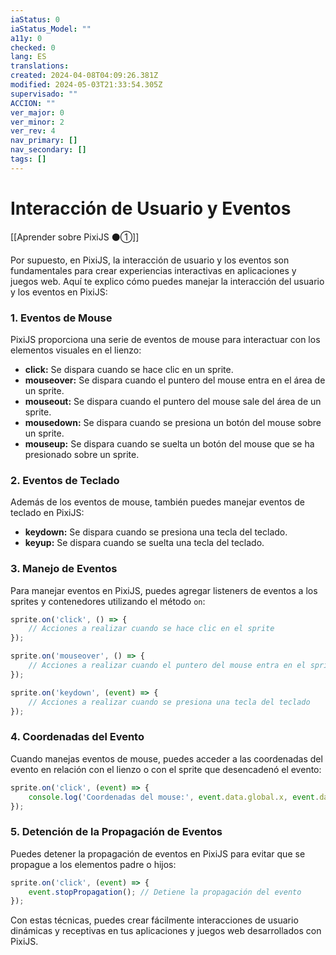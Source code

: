 ```yaml
---
iaStatus: 0
iaStatus_Model: ""
a11y: 0
checked: 0
lang: ES
translations: 
created: 2024-04-08T04:09:26.381Z
modified: 2024-05-03T21:33:54.305Z
supervisado: ""
ACCION: ""
ver_major: 0
ver_minor: 2
ver_rev: 4
nav_primary: []
nav_secondary: []
tags: []
---
```

# Interacción de Usuario y Eventos

[[Aprender sobre PixiJS ⚫①]]

Por supuesto, en PixiJS, la interacción de usuario y los eventos son fundamentales para crear experiencias interactivas en aplicaciones y juegos web. Aquí te explico cómo puedes manejar la interacción del usuario y los eventos en PixiJS:

### 1. Eventos de Mouse

PixiJS proporciona una serie de eventos de mouse para interactuar con los elementos visuales en el lienzo:

- **click:** Se dispara cuando se hace clic en un sprite.
- **mouseover:** Se dispara cuando el puntero del mouse entra en el área de un sprite.
- **mouseout:** Se dispara cuando el puntero del mouse sale del área de un sprite.
- **mousedown:** Se dispara cuando se presiona un botón del mouse sobre un sprite.
- **mouseup:** Se dispara cuando se suelta un botón del mouse que se ha presionado sobre un sprite.

### 2. Eventos de Teclado

Además de los eventos de mouse, también puedes manejar eventos de teclado en PixiJS:

- **keydown:** Se dispara cuando se presiona una tecla del teclado.
- **keyup:** Se dispara cuando se suelta una tecla del teclado.

### 3. Manejo de Eventos

Para manejar eventos en PixiJS, puedes agregar listeners de eventos a los sprites y contenedores utilizando el método `on`:

```javascript
sprite.on('click', () => {
    // Acciones a realizar cuando se hace clic en el sprite
});

sprite.on('mouseover', () => {
    // Acciones a realizar cuando el puntero del mouse entra en el sprite
});

sprite.on('keydown', (event) => {
    // Acciones a realizar cuando se presiona una tecla del teclado
});
```

### 4. Coordenadas del Evento

Cuando manejas eventos de mouse, puedes acceder a las coordenadas del evento en relación con el lienzo o con el sprite que desencadenó el evento:

```javascript
sprite.on('click', (event) => {
    console.log('Coordenadas del mouse:', event.data.global.x, event.data.global.y);
});
```

### 5. Detención de la Propagación de Eventos

Puedes detener la propagación de eventos en PixiJS para evitar que se propague a los elementos padre o hijos:

```javascript
sprite.on('click', (event) => {
    event.stopPropagation(); // Detiene la propagación del evento
});
```

Con estas técnicas, puedes crear fácilmente interacciones de usuario dinámicas y receptivas en tus aplicaciones y juegos web desarrollados con PixiJS.